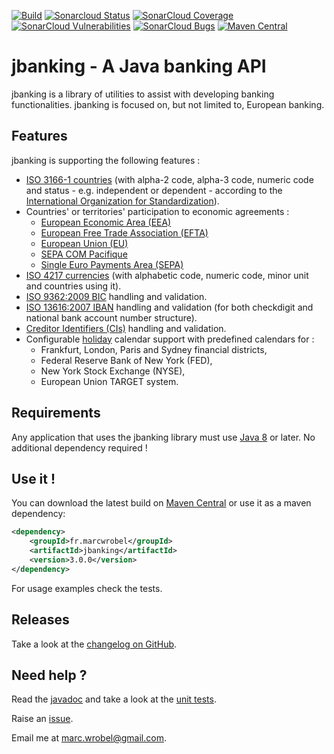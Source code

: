 [![Build](https://github.com/marcwrobel/jbanking/workflows/build/badge.svg)](https://github.com/marcwrobel/jbanking/actions)
[![Sonarcloud Status](https://sonarcloud.io/api/project_badges/measure?project=fr.marcwrobel:jbanking&metric=alert_status)](https://sonarcloud.io/dashboard?id=fr.marcwrobel:jbanking)
[![SonarCloud Coverage](https://sonarcloud.io/api/project_badges/measure?project=fr.marcwrobel:jbanking&metric=coverage)](https://sonarcloud.io/dashboard?id=fr.marcwrobel:jbanking)
[![SonarCloud Vulnerabilities](https://sonarcloud.io/api/project_badges/measure?project=fr.marcwrobel:jbanking&metric=bugs)](https://sonarcloud.io/dashboard?id=fr.marcwrobel:jbanking)
[![SonarCloud Bugs](https://sonarcloud.io/api/project_badges/measure?project=fr.marcwrobel:jbanking&metric=vulnerabilities)](https://sonarcloud.io/dashboard?id=fr.marcwrobel:jbanking)
[![Maven Central](https://img.shields.io/maven-central/v/fr.marcwrobel/jbanking.svg?label=Maven%20Central)](https://search.maven.org/search?q=g:%22fr.marcwrobel%22%20AND%20a:%22jbanking%22)

# jbanking - A Java banking API
jbanking is a library of utilities to assist with developing banking functionalities. jbanking is
focused on, but not limited to, European banking.


## Features
jbanking is supporting the following features :
* [ISO 3166-1 countries](http://wikipedia.org/wiki/ISO_3166-1) (with alpha-2 code, alpha-3 code,
  numeric code and status - e.g. independent or dependent - according to the [International
  Organization for Standardization](https://www.iso.org)).
* Countries' or territories' participation to economic agreements :
  * [European Economic Area (EEA)](https://wikipedia.org/wiki/European_Economic_Area)
  * [European Free Trade Association (EFTA)](https://wikipedia.org/wiki/European_Free_Trade_Association)
  * [European Union (EU)](https://en.wikipedia.org/wiki/European_Union)
  * [SEPA COM Pacifique](https://www.cfonb.org/Default.aspx?lid=1&rid=122&rvid=239)
  * [Single Euro Payments Area (SEPA)](https://wikipedia.org/wiki/Single_Euro_Payments_Area)
* [ISO 4217 currencies](http://wikipedia.org/wiki/ISO_4217) (with alphabetic code, numeric code,
  minor unit and countries using it).
* [ISO 9362:2009 BIC](http://wikipedia.org/wiki/Bank_Identifier_Code) handling and validation.
* [ISO 13616:2007 IBAN](http://wikipedia.org/wiki/International_Bank_Account_Number) handling and
  validation (for both checkdigit and national bank account number structure).
* [Creditor Identifiers (CIs)](https://www.europeanpaymentscouncil.eu/document-library/guidance-documents/creditor-identifier-overview)
  handling and validation.
* Configurable [holiday](https://wikipedia.org/wiki/Holiday) calendar support with predefined
  calendars for :
  * Frankfurt, London, Paris and Sydney financial districts,
  * Federal Reserve Bank of New York (FED),
  * New York Stock Exchange (NYSE),
  * European Union TARGET system.


## Requirements
Any application that uses the jbanking library must use [Java 8](http://www.oracle.com/technetwork/java/javase/downloads/index.html)
or later. No additional dependency required !


## Use it !
You can download the latest build on [Maven Central](https://search.maven.org/artifact/fr.marcwrobel/jbanking)
or use it as a maven dependency:
```xml
<dependency>
    <groupId>fr.marcwrobel</groupId>
    <artifactId>jbanking</artifactId>
    <version>3.0.0</version>
</dependency>
```

For usage examples check the tests.


## Releases
Take a look at the [changelog on GitHub](https://github.com/marcwrobel/jbanking/releases).


## Need help ?
Read the [javadoc](src/main/java/fr/marcwrobel/jbanking) and take a look at the [unit
tests](src/test/java/fr/marcwrobel/jbanking).

Raise an [issue](https://github.com/marcwrobel/jbanking/issues?sort=created&direction=desc&state=open).

Email me at [marc.wrobel@gmail.com](mailto:marc.wrobel@gmail.com).
